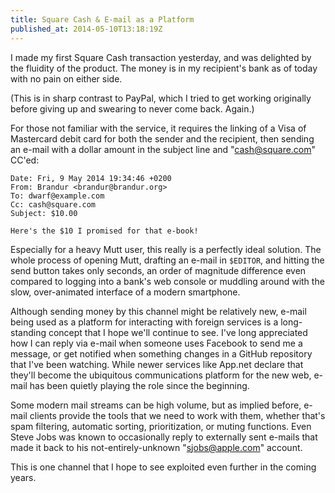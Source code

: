 ```yaml
---
title: Square Cash & E-mail as a Platform
published_at: 2014-05-10T13:18:19Z
---
```


I made my first Square Cash transaction yesterday, and was delighted by the
fluidity of the product. The money is in my recipient's bank as of today with
no pain on either side.

(This is in sharp contrast to PayPal, which I tried to get working originally
before giving up and swearing to never come back. Again.)

For those not familiar with the service, it requires the linking of a Visa of
Mastercard debit card for both the sender and the recipient, then sending an
e-mail with a dollar amount in the subject line and "cash@square.com" CC'ed:

```
Date: Fri, 9 May 2014 19:34:46 +0200
From: Brandur <brandur@brandur.org>
To: dwarf@example.com
Cc: cash@square.com
Subject: $10.00

Here's the $10 I promised for that e-book!
```

Especially for a heavy Mutt user, this really is a perfectly ideal solution.
The whole process of opening Mutt, drafting an e-mail in `$EDITOR`, and hitting
the send button takes only seconds, an order of magnitude difference even
compared to logging into a bank's web console or muddling around with the slow,
over-animated interface of a modern smartphone.

Although sending money by this channel might be relatively new, e-mail being
used as a platform for interacting with foreign services is a long-standing
concept that I hope we'll continue to see. I've long appreciated how I can
reply via e-mail when someone uses Facebook to send me a message, or get
notified when something changes in a GitHub repository that I've been watching.
While newer services like App.net declare that they'll become the ubiquitous
communications platform for the new web, e-mail has been quietly playing the
role since the beginning.

Some modern mail streams can be high volume, but as implied before, e-mail
clients provide the tools that we need to work with them, whether that's spam
filtering, automatic sorting, prioritization, or muting functions. Even Steve
Jobs was known to occasionally reply to externally sent e-mails that made it
back to his not-entirely-unknown "sjobs@apple.com" account.

This is one channel that I hope to see exploited even further in the coming
years.
